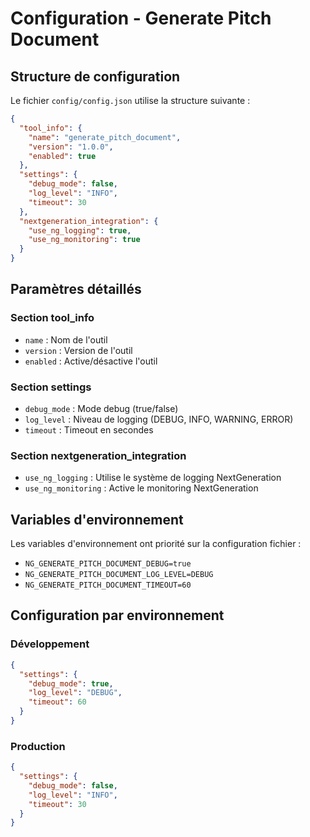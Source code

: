 # Configuration - Generate Pitch Document

## Structure de configuration

Le fichier `config/config.json` utilise la structure suivante :

```json
{
  "tool_info": {
    "name": "generate_pitch_document",
    "version": "1.0.0",
    "enabled": true
  },
  "settings": {
    "debug_mode": false,
    "log_level": "INFO",
    "timeout": 30
  },
  "nextgeneration_integration": {
    "use_ng_logging": true,
    "use_ng_monitoring": true
  }
}
```

## Paramètres détaillés

### Section tool_info
- `name` : Nom de l'outil
- `version` : Version de l'outil
- `enabled` : Active/désactive l'outil

### Section settings
- `debug_mode` : Mode debug (true/false)
- `log_level` : Niveau de logging (DEBUG, INFO, WARNING, ERROR)
- `timeout` : Timeout en secondes

### Section nextgeneration_integration
- `use_ng_logging` : Utilise le système de logging NextGeneration
- `use_ng_monitoring` : Active le monitoring NextGeneration

## Variables d'environnement

Les variables d'environnement ont priorité sur la configuration fichier :

- `NG_GENERATE_PITCH_DOCUMENT_DEBUG=true`
- `NG_GENERATE_PITCH_DOCUMENT_LOG_LEVEL=DEBUG`
- `NG_GENERATE_PITCH_DOCUMENT_TIMEOUT=60`

## Configuration par environnement

### Développement
```json
{
  "settings": {
    "debug_mode": true,
    "log_level": "DEBUG",
    "timeout": 60
  }
}
```

### Production
```json
{
  "settings": {
    "debug_mode": false,
    "log_level": "INFO",
    "timeout": 30
  }
}
```
